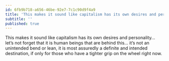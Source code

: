 ```yaml
---
id: 6fb9b718-a656-46be-92e7-7c1c90d9f4a9
title: 'This makes it sound like capitalism has its own desires and personality… let’s not forget that it…'
subtitle: ''
published: true
---
```




This makes it sound like capitalism has its own desires and personality… let’s not forget that it is human beings that are behind this… it’s not an unintended bend or lean, it is most assuredly a definite and intended destination, if only for those who have a tighter grip on the wheel right now.

